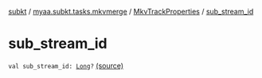 [subkt](../../index.md) / [myaa.subkt.tasks.mkvmerge](../index.md) / [MkvTrackProperties](index.md) / [sub_stream_id](./sub_stream_id.md)

# sub_stream_id

`val sub_stream_id: `[`Long`](https://kotlinlang.org/api/latest/jvm/stdlib/kotlin/-long/index.html)`?` [(source)](https://github.com/Myaamori/SubKt/blob/master/src/main/kotlin/myaa/subkt/tasks/mkvmerge/mkvmerge.kt#L101)